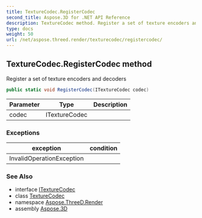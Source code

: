 ```yaml
---
title: TextureCodec.RegisterCodec
second_title: Aspose.3D for .NET API Reference
description: TextureCodec method. Register a set of texture encoders and decoders
type: docs
weight: 50
url: /net/aspose.threed.render/texturecodec/registercodec/
---
```

## TextureCodec.RegisterCodec method

Register a set of texture encoders and decoders

```csharp
public static void RegisterCodec(ITextureCodec codec)
```

| Parameter | Type | Description |
| --- | --- | --- |
| codec | ITextureCodec |  |

### Exceptions

| exception | condition |
| --- | --- |
| InvalidOperationException |  |

### See Also

* interface [ITextureCodec](../../itexturecodec/)
* class [TextureCodec](../)
* namespace [Aspose.ThreeD.Render](../../texturecodec/)
* assembly [Aspose.3D](../../../)


